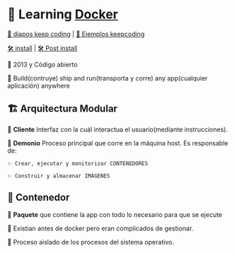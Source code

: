 # 🐳 Learning [Docker](https://www.docker.com/play-with-docker)

[📎 diapos keep coding](https://drive.google.com/drive/u/1/folders/1rSof_8W0z7WI4RR7_k4O2-VTKpOyQun-) | [📎 Ejemplos keepcoding](https://drive.google.com/drive/folders/1OvI7_ndFP351gWhrwjS2Y3MpVLmlQyrw)

[🛠 install](https://docs.docker.com/engine/install/) | [🛠 Post install](https://docs.docker.com/engine/install/linux-postinstall/)
 
 🦜 2013 y Código abierto
 
 🦜 Build(contruye) ship and run(transporta y corre) any app(cualquier aplicación) anywhere
 
 ## 🏗 **Arquitectura Modular**
 
 🦜 **Cliente** Interfaz con la cuál interactua el usuario(mediante instrucciones).
 
 🦜 **Demonio** Proceso principal que corre en la máquina host. Es responsable de:
 
    ✨ Crear, ejecutar y monitorizar CONTENEDORES
    
    ✨ Construir y almacenar IMÁGENES
 
 
 ## 🚚 **Contenedor**
 
 🦜 **Paquete** que contiene la app con todo lo necesario para que se ejecute
 
 🦜 Existian antes de docker pero eran complicados de gestionar.
 
 🦜 Proceso aislado de los procesos del sistema operativo.
 
